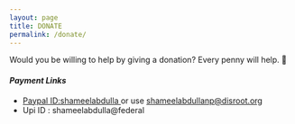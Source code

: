 ```yaml
---
layout: page
title: DONATE
permalink: /donate/
---
```


Would you be willing to help by giving a donation? Every penny will help. 🖤
   

#### *Payment Links*
* [Paypal ID:shameelabdulla ](http://paypal.me/shameelabdulla "Paypal ME") 
 or use shameelabdullanp@disroot.org
* Upi ID : shameelabdulla@federal
